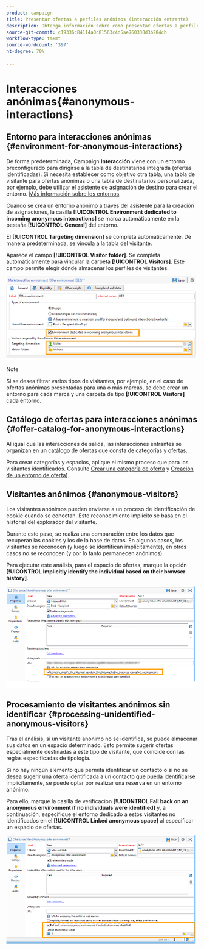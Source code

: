 ```yaml
---
product: campaign
title: Presentar ofertas a perfiles anónimos (interacción entrante)
description: Obtenga información sobre cómo presentar ofertas a perfiles anónimos
source-git-commit: c19336c84114a0c81563c4d5ae760330d3b284cb
workflow-type: tm+mt
source-wordcount: '397'
ht-degree: 70%

---
```


# Interacciones anónimas{#anonymous-interactions}

## Entorno para interacciones anónimas {#environment-for-anonymous-interactions}

De forma predeterminada, Campaign **Interacción** viene con un entorno preconfigurado para dirigirse a la tabla de destinatarios integrada (ofertas identificadas). Si necesita establecer como objetivo otra tabla, una tabla de visitante para ofertas anónimas o una tabla de destinatarios personalizada, por ejemplo, debe utilizar el asistente de asignación de destino para crear el entorno. [Más información sobre los entornos](interaction-env.md).

Cuando se crea un entorno anónimo a través del asistente para la creación de asignaciones, la casilla **[!UICONTROL Environment dedicated to incoming anonymous interactions]** se marca automáticamente en la pestaña **[!UICONTROL General]** del entorno.

El **[!UICONTROL Targeting dimension]** se completa automáticamente. De manera predeterminada, se vincula a la tabla del visitante.

Aparece el campo **[!UICONTROL Visitor folder]**. Se completa automáticamente para vincular la carpeta **[!UICONTROL Visitors]**. Este campo permite elegir dónde almacenar los perfiles de visitantes.

![](assets/anonymous_environment_option.png)

>[!NOTE]
>
>Si se desea filtrar varios tipos de visitantes, por ejemplo, en el caso de ofertas anónimas presentadas para una o más marcas, se debe crear un entorno para cada marca y una carpeta de tipo **[!UICONTROL Visitors]** cada entorno.

## Catálogo de ofertas para interacciones anónimas {#offer-catalog-for-anonymous-interactions}

Al igual que las interacciones de salida, las interacciones entrantes se organizan en un catálogo de ofertas que consta de categorías y ofertas.

Para crear categorías y espacios, aplique el mismo proceso que para los visitantes identificados. Consulte [Crear una categoría de oferta](interaction-offer-catalog.md#creating-offer-categories) y [Creación de un entorno de oferta](interaction-env.md#creating-an-offer-environment)).

## Visitantes anónimos {#anonymous-visitors}

Los visitantes anónimos pueden enviarse a un proceso de identificación de cookie cuando se conectan. Este reconocimiento implícito se basa en el historial del explorador del visitante.

Durante este paso, se realiza una comparación entre los datos que recuperan las cookies y los de la base de datos. En algunos casos, los visitantes se reconocen (y luego se identifican implícitamente), en otros casos no se reconocen (y por lo tanto permanecen anónimos).

Para ejecutar este análisis, para el espacio de ofertas, marque la opción **[!UICONTROL Implicitly identify the individual based on their browser history]**.

![](assets/identification_anonymous_visitors.png)

## Procesamiento de visitantes anónimos sin identificar {#processing-unidentified-anonymous-visitors}

Tras el análisis, si un visitante anónimo no se identifica, se puede almacenar sus datos en un espacio determinado. Esto permite sugerir ofertas especialmente destinadas a este tipo de visitante, que coincide con las reglas especificadas de tipología.

Si no hay ningún elemento que permita identificar un contacto o si no se desea sugerir una oferta identificada a un contacto que pueda identificarse implícitamente, se puede optar por realizar una reserva en un entorno anónimo.

Para ello, marque la casilla de verificación **[!UICONTROL Fall back on an anonymous environment if no individuals were identified]** y, a continuación, especifique el entorno dedicado a estos visitantes no identificados en el **[!UICONTROL Linked anonymous space]** al especificar un espacio de ofertas.

![](assets/anonymous_to_anonymous_environment.png)
